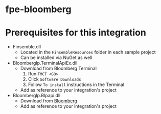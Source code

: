# fpe-bloomberg

# Prerequisites for this integration
* Finsemble.dll
    * Located in the `FinsembleResources` folder in each sample project
    * Can be installed via NuGet as well
* Bloomberglp.TerminalApiEx.dll
    * Download from Bloomberg Terminal
        1. Run `TMCT <GO>`
        2. Click `Software Downloads`
        3. Follow `To install` instructions in the Terminal
    * Add as reference to your integration's project
* Bloomberglp.Blpapi.dll
    * Download from [Bloomberg](https://www.bloomberg.com/professional/support/api-library/)
    * Add as reference to your integration's project
